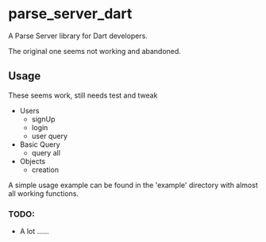 # parse_server_dart

A Parse Server library for Dart developers.

The original one seems not working and abandoned. 

## Usage
These seems work, still needs test and tweak

- Users
  - signUp
  - login
  - user query
- Basic Query
  - query all
- Objects
  - creation


A simple usage example can be found in the 'example' directory with almost all working functions.



### TODO:

- A lot ......



